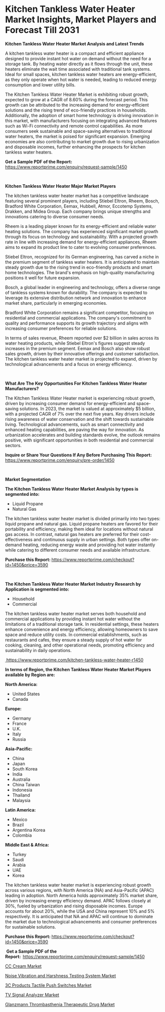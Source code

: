 <p><h1>Kitchen Tankless Water Heater Market Insights, Market Players and Forecast Till 2031</h1></p><p><strong>Kitchen Tankless Water Heater Market Analysis and Latest Trends</strong></p>
<p><p>A kitchen tankless water heater is a compact and efficient appliance designed to provide instant hot water on demand without the need for a storage tank. By heating water directly as it flows through the unit, these heaters eliminate the wait time associated with traditional tank systems. Ideal for small spaces, kitchen tankless water heaters are energy-efficient, as they only operate when hot water is needed, leading to reduced energy consumption and lower utility bills.</p><p>The Kitchen Tankless Water Heater Market is exhibiting robust growth, expected to grow at a CAGR of 8.60% during the forecast period. This growth can be attributed to the increasing demand for energy-efficient solutions and the rising trend of eco-friendly practices in households. Additionally, the adoption of smart home technology is driving innovation in this market, with manufacturers focusing on integrating advanced features such as Wi-Fi connectivity and remote control capabilities. As more consumers seek sustainable and space-saving alternatives to traditional water heaters, the market is poised for significant expansion. Emerging economies are also contributing to market growth due to rising urbanization and disposable incomes, further enhancing the prospects for kitchen tankless water heaters.</p></p>
<p><strong>Get a Sample PDF of the Report:&nbsp;</strong> <a href="https://www.reportprime.com/enquiry/request-sample/1450">https://www.reportprime.com/enquiry/request-sample/1450</a></p>
<p>&nbsp;</p>
<p><strong>Kitchen Tankless Water Heater Major Market Players</strong></p>
<p><p>The kitchen tankless water heater market has a competitive landscape featuring several prominent players, including Stiebel Eltron, Rheem, Bosch, Bradford White Corporation, Eemax, Hubbell, Atmor, Eccotemp Systems, Drakken, and Midea Group. Each company brings unique strengths and innovations catering to diverse consumer needs.</p><p>Rheem is a leading player known for its energy-efficient and reliable water heating solutions. The company has experienced significant market growth through its focus on technology and sustainability. With a projected growth rate in line with increasing demand for energy-efficient appliances, Rheem aims to expand its product line to cater to evolving consumer preferences.</p><p>Stiebel Eltron, recognized for its German engineering, has carved a niche in the premium segment of tankless water heaters. It is anticipated to maintain steady growth due to the rising trend in eco-friendly products and smart home technologies. The brand's emphasis on high-quality manufacturing positions it well for future expansion.</p><p>Bosch, a global leader in engineering and technology, offers a diverse range of tankless systems known for durability. The company is expected to leverage its extensive distribution network and innovation to enhance market share, particularly in emerging economies.</p><p>Bradford White Corporation remains a significant competitor, focusing on residential and commercial applications. The company's commitment to quality and performance supports its growth trajectory and aligns with increasing consumer preferences for reliable solutions.</p><p>In terms of sales revenue, Rheem reported over $2 billion in sales across its water heating products, while Stiebel Eltron's figures suggest steady increases in the premium segment. Eemax and Bosch also show robust sales growth, driven by their innovative offerings and customer satisfaction. The kitchen tankless water heater market is projected to expand, driven by technological advancements and a focus on energy efficiency.</p></p>
<p>&nbsp;</p>
<p><strong>What Are The Key Opportunities For Kitchen Tankless Water Heater Manufacturers?</strong></p>
<p><p>The Kitchen Tankless Water Heater market is experiencing robust growth, driven by increasing consumer demand for energy-efficient and space-saving solutions. In 2023, the market is valued at approximately $5 billion, with a projected CAGR of 7% over the next five years. Key drivers include rising awareness of water conservation and the shift towards sustainable living. Technological advancements, such as smart connectivity and enhanced heating capabilities, are paving the way for innovation. As urbanization accelerates and building standards evolve, the outlook remains positive, with significant opportunities in both residential and commercial sectors.</p></p>
<p><strong>Inquire or Share Your Questions If Any Before Purchasing This Report:</strong> <a href="https://www.reportprime.com/enquiry/pre-order/1450">https://www.reportprime.com/enquiry/pre-order/1450</a></p>
<p>&nbsp;</p>
<p><strong>Market Segmentation</strong></p>
<p><strong>The Kitchen Tankless Water Heater Market Analysis by types is segmented into:</strong></p>
<p><ul><li>Liquid Propane</li><li>Natural Gas</li></ul></p>
<p><p>The kitchen tankless water heater market is divided primarily into two types: liquid propane and natural gas. Liquid propane heaters are favored for their portability and efficiency, making them ideal for locations without natural gas access. In contrast, natural gas heaters are preferred for their cost-effectiveness and continuous supply in urban settings. Both types offer on-demand heating, reducing energy waste and providing hot water instantly while catering to different consumer needs and available infrastructure.</p></p>
<p><strong>Purchase this Report:&nbsp;</strong><a href="https://www.reportprime.com/checkout?id=1450&price=3590">https://www.reportprime.com/checkout?id=1450&price=3590</a></p>
<p>&nbsp;</p>
<p><strong>The Kitchen Tankless Water Heater Market Industry Research by Application is segmented into:</strong></p>
<p><ul><li>Household</li><li>Commercial</li></ul></p>
<p><p>The kitchen tankless water heater market serves both household and commercial applications by providing instant hot water without the limitations of a traditional storage tank. In residential settings, these heaters enhance convenience and energy efficiency, allowing homeowners to save space and reduce utility costs. In commercial establishments, such as restaurants and cafes, they ensure a steady supply of hot water for cooking, cleaning, and other operational needs, promoting efficiency and sustainability in daily operations.</p></p>
<p><a href="https://www.reportprime.com/kitchen-tankless-water-heater-r1450">&nbsp;https://www.reportprime.com/kitchen-tankless-water-heater-r1450</a></p>
<p><strong>In terms of Region, the Kitchen Tankless Water Heater Market Players available by Region are:</strong></p>
<p>
    <p> <strong> North America: </strong>
        <ul>
            <li>United States</li>
            <li>Canada</li>
        </ul>
        </p> 
    <p> <strong> Europe: </strong>
        <ul>
            <li>Germany</li>
            <li>France</li>
            <li>U.K.</li>
            <li>Italy</li>
            <li>Russia</li>
        </ul>
        </p> 
    <p> <strong> Asia-Pacific: </strong>
        <ul>
            <li>China</li>
            <li>Japan</li>
            <li>South Korea</li>
            <li>India</li>
            <li>Australia</li>
            <li>China Taiwan</li>
            <li>Indonesia</li>
            <li>Thailand</li>
            <li>Malaysia</li>
        </ul>
        </p> 
    <p> <strong> Latin America: </strong>
        <ul>
            <li>Mexico</li>
            <li>Brazil</li>
            <li>Argentina Korea</li>
            <li>Colombia</li>
        </ul>
        </p> 
    <p> <strong> Middle East & Africa: </strong>
        <ul>
            <li>Turkey</li>
            <li>Saudi</li>
            <li>Arabia</li>
            <li>UAE</li>
            <li>Korea</li>
        </ul>
    </p>
    </p>
<p><p>The kitchen tankless water heater market is experiencing robust growth across various regions, with North America (NA) and Asia-Pacific (APAC) leading in adoption. North America holds approximately 35% market share, driven by increasing energy efficiency demand. APAC follows closely at 30%, fueled by urbanization and rising disposable incomes. Europe accounts for about 20%, while the USA and China represent 10% and 5% respectively. It is anticipated that NA and APAC will continue to dominate the market due to technological advancements and consumer preferences for sustainable solutions.</p></p>
<p><strong>Purchase this Report: </strong><a href="https://www.reportprime.com/checkout?id=1450&price=3590">https://www.reportprime.com/checkout?id=1450&price=3590</a></p>
<p>&nbsp;<strong>Get a Sample PDF of the Report:&nbsp;&nbsp;</strong><a href="https://www.reportprime.com/enquiry/request-sample/1450">https://www.reportprime.com/enquiry/request-sample/1450</a></p>
<p><strong></strong></p>
<p><p><a href="https://www.linkedin.com/pulse/global-perspectives-cc-cream-market-trends-forecast-2024--aocnc?trackingId=0e2vyzj0QVqz9ccaqntaJg%3D%3D">CC Cream Market</a></p><p><a href="https://medium.com/@kylie.mathis078/global-noise-vibration-and-harshness-testing-system-market-opportunities-and-market-bad7869970fa">Noise Vibration and Harshness Testing System Market</a></p><p><a href="https://issuu.com/reportprime-2/docs/3c-products-tactile-push-switches-m_94d159718cd298">3C Products Tactile Push Switches Market</a></p><p><a href="https://www.linkedin.com/pulse/tv-signal-analyzer-market-strategic-insights-product-evolution-7uvwe?trackingId=J125VhRVQEOzb9wLh9H42Q%3D%3D">TV Signal Analyzer Market</a></p><p><a href="https://medium.com/@lucas.vaughan6769/glanzmann-thrombasthenia-therapeutic-drug-market-trends-and-market-growth-outlook-2024-2031-5bc7eb0e0887">Glanzmann Thrombasthenia Therapeutic Drug Market</a></p></p>